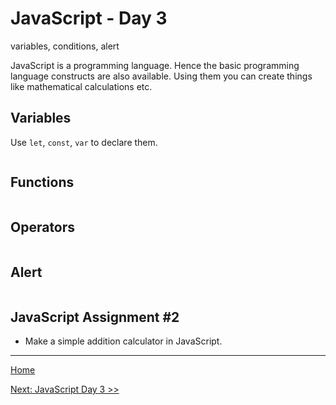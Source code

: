 # JavaScript - Day 3

variables, conditions, alert

JavaScript is a programming language. Hence the basic programming language constructs are also available. Using them you can create things like mathematical calculations etc. 

## Variables

Use `let`, `const`, `var` to declare them.

```javascript

```

## Functions

```javascript

```

## Operators

```javascript

```

## Alert

```javascript

```

## JavaScript Assignment #2

- Make a simple addition calculator in JavaScript.

---

[Home](../README.md)

[Next: JavaScript Day 3 >>](03-js-day-03.md)

